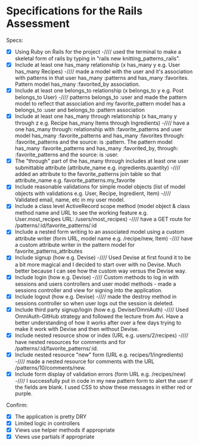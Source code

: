 # Specifications for the Rails Assessment

Specs:
- [x] Using Ruby on Rails for the project -//// used the terminal to make a skeletal form of rails by typing in "rails new knitting_patterns_rails".
- [x] Include at least one has_many relationship (x has_many y e.g. User has_many Recipes) -//// made a model with the user and it's association with patterns in that user has_many :patterns and has_many :favorites. Pattern model has_many :favorited_by association.
- [x] Include at least one belongs_to relationship (x belongs_to y e.g. Post belongs_to User) -//// patterns belongs_to :user and made the pattern model to reflect that association and my favorite_pattern model has a belongs_to :user and belongs_to :pattern association
- [x] Include at least one has_many through relationship (x has_many y through z e.g. Recipe has_many Items through Ingredients) -//// have a one has_many through: relationship with :favorite_patterns and user model has_many :favorite_patterns and has_many :favorites through: :favorite_patterns and the source: is :pattern. The pattern model has_many :favorite_patterns and has_many :favorited_by, through: :favorite_patterns and the source: is :user.
- [x] The "through" part of the has_many through includes at least one user submittable attribute (attribute_name e.g. ingredients.quantity) -//// added an attribute to the favorite_patterns join table so that attribute_name e.g. favorite_patterns.my_favorite
- [x] Include reasonable validations for simple model objects (list of model objects with validations e.g. User, Recipe, Ingredient, Item) -//// Validated email, name, etc in my user model.
- [x] Include a class level ActiveRecord scope method (model object & class method name and URL to see the working feature e.g. User.most_recipes URL: /users/most_recipes) -//// have a GET route for    /patterns/:id/favorite_patterns/:id 
- [x] Include a nested form writing to an associated model using a custom attribute writer (form URL, model name e.g. /recipe/new, Item) -//// have a custom attribute writer in the pattern model for favorite_patterns_attributes
- [x] Include signup (how e.g. Devise) -//// Used Devise at first found it to be a bit more magical and I decided to start over with no Devise.  Much better because I can see how the custom way versus the Devise way.
- [x] Include login (how e.g. Devise) -//// Custom methods to log in with sessions and users controllers and user model methods - made a sessions controller and view for signing into the application.
- [x] Include logout (how e.g. Devise) -//// made the destroy method in sessions controller so when user logs out the session is deleted.
- [x] Include third party signup/login (how e.g. Devise/OmniAuth) -//// Used OmniAuth-GitHub strategy and followed the lecture from Avi.  Have a better understanding of how it works after over a few days trying to make it work with Devise and then without Devise.
- [x] Include nested resource show or index (URL e.g. users/2/recipes) -//// have nested resources for comments and for /patterns/:id/favorite_patterns/:id.
- [x] Include nested resource "new" form (URL e.g. recipes/1/ingredients) -//// made a nested resource for comments with the URL /patterns/10/comments/new.
- [x] Include form display of validation errors (form URL e.g. /recipes/new) -//// I successfully put in code in my new pattern form to alert the user if the fields are blank. I used CSS to show these messages in either red or purple.

Confirm:
- [x] The application is pretty DRY
- [x] Limited logic in controllers
- [x] Views use helper methods if appropriate
- [x] Views use partials if appropriate

